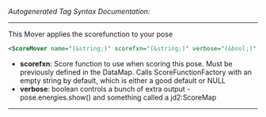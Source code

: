 _Autogenerated Tag Syntax Documentation:_

---
This Mover applies the scorefunction to your pose

```xml
<ScoreMover name="(&string;)" scorefxn="(&string;)" verbose="(&bool;)" />
```

-   **scorefxn**: Score function to use when scoring this pose. Must be previously defined in the DataMap. Calls ScoreFunctionFactory with an empty string by default, which is either a good default or NULL
-   **verbose**: boolean controls a bunch of extra output - pose.energies.show() and something called a jd2:ScoreMap

---
